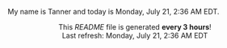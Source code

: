 My name is Tanner and today is Monday, July 21, 2:36 AM EDT.

<p align="center">This <i>README</i> file is generated <b>every 3 hours</b>!</br>Last refresh: Monday, July 21, 2:36 AM EDT<br /></p>
